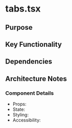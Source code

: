 # tabs.tsx

## Purpose

## Key Functionality

## Dependencies

## Architecture Notes

### Component Details
- Props: 
- State: 
- Styling: 
- Accessibility: 

